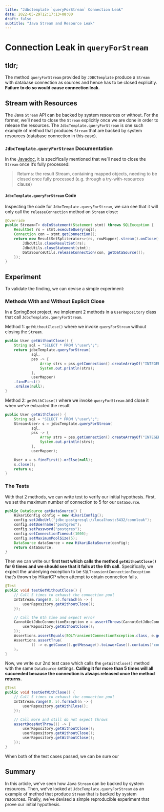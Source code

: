 ```yaml
---
title: "Jdbctemplate `queryForStream` Connection Leak"
date: 2022-05-29T12:17:13+08:00
draft: false
subtitle: "Java Stream and Resource Leak"
---
```

# Connection Leak in `queryForStream`
## tldr;

The method `queryForStream` provided by `JDBCTemplate` produce a `Stream` with database connection as sources and hence has to be closed explicitly. **Failure to do so would cause connection leak.**

## Stream with Resources

The Java `Stream` API can be backed by system resources or without. For the former, we’ll need to close the `Stream` explicitly once we are done in order to release the resources. The `JdbcTemplate.queryForStream` is one such example of method that produces `Stream` that are backed by system resources (database connection in this case).

### `JdbcTemplate.queryForStream` Documentation

In the [Javadoc](https://docs.spring.io/spring-framework/docs/current/javadoc-api/org/springframework/jdbc/core/JdbcTemplate.html#queryForStream-org.springframework.jdbc.core.PreparedStatementCreator-org.springframework.jdbc.core.PreparedStatementSetter-org.springframework.jdbc.core.RowMapper-), it is specifically mentioned that we’ll need to close the `Stream` once it’s fully processed:

> Returns:
the result Stream, containing mapped objects, needing to be closed once fully processed (e.g. through a try-with-resources clause)
> 

#### `JdbcTemplate.queryForStream` Code

Inspecting the code for `JdbcTemplate.queryForStream`, we can see that it will only call the `releaseConnection` method on `Stream` close:

```java
@Override
public Stream<T> doInStatement(Statement stmt) throws SQLException {
	ResultSet rs = stmt.executeQuery(sql);
	Connection con = stmt.getConnection();
	return new ResultSetSpliterator<>(rs, rowMapper).stream().onClose(() -> {
		JdbcUtils.closeResultSet(rs);
		JdbcUtils.closeStatement(stmt);
		DataSourceUtils.releaseConnection(con, getDataSource());
	});
}
```

## Experiment

To validate the finding, we can devise a simple experiment: 

### Methods With and Without Explicit Close

In a SpringBoot project, we implement 2 methods in a `UserRepository` class that call `JdbcTemplate.queryForStream`. 

Method 1: `getWithoutClose()` where we invoke `queryForStream` without closing the `Stream`.

```java
public User getWithoutClose() {
    String sql = "SELECT * FROM \"user\";";
    return jdbcTemplate.queryForStream(
            sql,
            pss -> {
                Array strs = pss.getConnection().createArrayOf("INTEGER", new Integer[]{1, 2});
                System.out.println(strs);
            },
            userMapper)
    .findFirst()
    .orElse(null);
}
```

Method 2: `getWithClose()` where we invoke `queryForStream` and close it when we’ve extracted the result

```java
public User getWithClose() {
    String sql = "SELECT * FROM \"user\";";
    Stream<User> s = jdbcTemplate.queryForStream(
            sql,
            pss -> {
                Array strs = pss.getConnection().createArrayOf("INTEGER", new Integer[]{1, 2});
                System.out.println(strs);
            },
            userMapper);

    User u = s.findFirst().orElse(null);
    s.close();
    return u;
}
```

### The Tests

With that 2 methods, we can write test to verify our initial hypothesis.  First, we set the maximum number of connection to 5 for our `DataSource`. 

```java
public DataSource getDataSource() {
    HikariConfig config = new HikariConfig();
    config.setJdbcUrl("jdbc:postgresql://localhost:5432/connleak");
    config.setUsername("postgres");
    config.setPassword("postgres");
    config.setConnectionTimeout(1000);
    config.setMaximumPoolSize(5);
    DataSource dataSource = new HikariDataSource(config);
    return dataSource;
}
```

Then we can write our **first test which calls the method `getWithoutClose()` for 6 times and we should see that it fails at the 6th call.** Specifically, we expect the underlying exception to be `SQLTransientConnectionException` that’s thrown by HikariCP when attempt to obtain connection fails.

```java
@Test
public void testGetWithoutClose() {
    // Call 5 times to exhaust the connection pool
    IntStream.range(0, 5).forEach(n -> {
        userRepository.getWithoutClose();
    });

    // Call the 6th time and expect error
    CannotGetJdbcConnectionException e = assertThrows(CannotGetJdbcConnectionException.class, () -> {
        userRepository.getWithoutClose();
    });
    Assertions.assertEquals(SQLTransientConnectionException.class, e.getCause().getClass());
    Assertions.assertTrue(
            () -> e.getCause().getMessage().toLowerCase().contains("connection is not available, request timed out after")
    );
}
```

Now, we write our 2nd test case which calls the `getWithClose()` method with the same `DataSource` settings. **Calling it for more than 5 times will all succeeded because the connection is always released once the method returns.**

```java
@Test
public void testGetWithClose() {
    // Call 5 times to exhaust the connection pool
    IntStream.range(0, 5).forEach(n -> {
        userRepository.getWithClose();
    });

    // Call more and still do not expect throws
    assertDoesNotThrow(() -> {
        userRepository.getWithoutClose();
        userRepository.getWithoutClose();
        userRepository.getWithoutClose();
    });
}
```

When both of the test cases passed, we can be sure our 

## Summary

In this article, we’ve seen how Java `Stream` can be backed by system resources. Then, we’ve looked at `JdbcTemplate.queryForStream` as an example of method that produce `Stream` that is backed by system resources. Finally, we’ve devised a simple reproducible experiment that prove our initial hypothesis.

